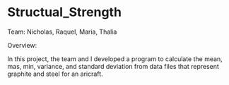 # Structual_Strength

Team: Nicholas, Raquel, Maria, Thalia

Overview:

In this project, the team and I developed a program to calculate the mean, mas, min, variance, and standard deviation from data files that represent graphite and steel for an aricraft.
